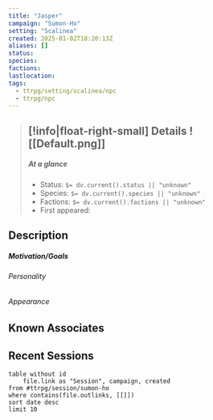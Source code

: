 ```yaml
---
title: "Jasper"
campaign: "Sumon-Ho"
setting: "Scalinea"
created: 2025-01-02T18:20:13Z
aliases: []
status: 
species: 
factions:
lastlocation:
tags:
  - ttrpg/setting/scalinea/npc
  - ttrpg/npc
---
```


>[!info|float-right-small] Details
> ![[Default.png]]
> ---
>
> ##### At a glance
>
> -   Status: `$= dv.current().status || "unknown"`
> -   Species: `$= dv.current().species || "unknown"`
> -   Factions: `$= dv.current().factions || "unknown"`
> -   First appeared:
>
## Description

##### Motivation/Goals

###### Personality  

###### Appearance  

## Known Associates

## Recent Sessions

```dataview
table without id
    file.link as "Session", campaign, created
from #ttrpg/session/sumon-ho
where contains(file.outlinks, [[]])
sort date desc
limit 10
```

